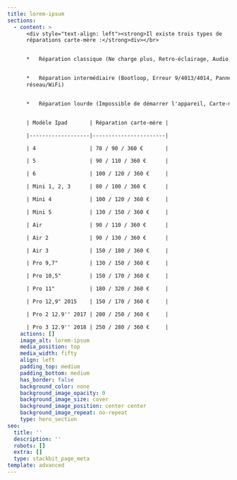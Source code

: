 ```yaml
---
title: lorem-ipsum
sections:
  - content: >
      <div style="text-align: left"><strong>Il existe trois types de
      réparations carte-mère :</strong>div></br>


      *   Réparation classique (Ne charge plus, Retro-éclairage, Audio, Tactile)


      *   Réparation intermédiaire (Bootloop, Erreur 9/4013/4014, Panne
      réseau/WiFi)


      *   Réparation lourde (Impossible de démarrer l'appareil, Carte-mère HS)


      | Modèle Ipad       | Réparation carte-mère |

      |-------------------|-----------------------|

      | 4                 | 70 / 90 / 360 €       |

      | 5                 | 90 / 110 / 360 €      |

      | 6                 | 100 / 120 / 360 €     |

      | Mini 1, 2, 3      | 80 / 100 / 360 €      |

      | Mini 4            | 100 / 120 / 360 €     |

      | Mini 5            | 130 / 150 / 360 €     |

      | Air               | 90 / 110 / 360 €      |

      | Air 2             | 90 / 130 / 360 €      |

      | Air 3             | 150 / 180 / 360 €     |

      | Pro 9,7"          | 130 / 150 / 360 €     |

      | Pro 10,5"         | 150 / 170 / 360 €     |

      | Pro 11"           | 180 / 320 / 360 €     |

      | Pro 12,9" 2015    | 150 / 170 / 360 €     |

      | Pro 2 12.9'' 2017 | 200 / 250 / 360 €     |

      | Pro 3 12.9'' 2018 | 250 / 280 / 360 €     |
    actions: []
    image_alt: lorem-ipsum
    media_position: top
    media_width: fifty
    align: left
    padding_top: medium
    padding_bottom: medium
    has_border: false
    background_color: none
    background_image_opacity: 0
    background_image_size: cover
    background_image_position: center center
    background_image_repeat: no-repeat
    type: hero_section
seo:
  title: ''
  description: ''
  robots: []
  extra: []
  type: stackbit_page_meta
template: advanced
---
```

